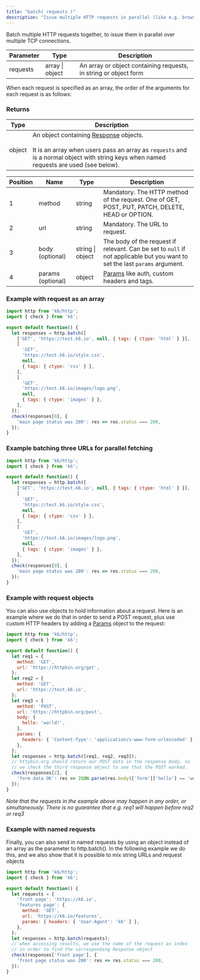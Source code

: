 ```yaml
---
title: "batch( requests )"
description: "Issue multiple HTTP requests in parallel (like e.g. browsers tend to do)."
---
```


Batch multiple HTTP requests together, to issue them in parallel over multiple TCP connections.

| Parameter | Type           | Description                                                      |
| --------- | -------------- | ---------------------------------------------------------------- |
| requests  | array \| object | An array or object containing requests, in string or object form |

When each request is specified as an array, the order of the arguments for each request is as follows:


### Returns

| Type   | Description                                                                                                                                                                                                            |
| ------ | ---------------------------------------------------------------------------------------------------------------------------------------------------------------------------------------------------------------------- |
| object | An object containing [Response](/javascript-api/k6-http/response) objects.<br /><br />It is an array when users pass an array as `requests` and is a normal object with string keys when named requests are used (see below). |


| Position | Name | Type | Description |
| -------- | ---- | ---- | ----------- |
| 1 | method | string | Mandatory. The HTTP method of the request. One of GET, POST, PUT, PATCH, DELETE, HEAD or OPTION. |
| 2 | url | string | Mandatory. The URL to request. |
| 3 | body (optional) | string \| object | The body of the request if relevant. Can be set to `null` if not applicable but you want to set the last `params` argument. |
| 4 | params (optional) | object | [Params](/javascript-api/k6-http/params) like auth, custom headers and tags. |


### Example with request as an array

<div class="code-group" data-props='{"labels": []}'>

```js
import http from 'k6/http';
import { check } from 'k6';

export default function() {
  let responses = http.batch([
    ['GET', 'https://test.k6.io', null, { tags: { ctype: 'html' } }],
    [
      'GET',
      'https://test.k6.io/style.css',
      null,
      { tags: { ctype: 'css' } },
    ],
    [
      'GET',
      'https://test.k6.io/images/logo.png',
      null,
      { tags: { ctype: 'images' } },
    ],
  ]);
  check(responses[0], {
    'main page status was 200': res => res.status === 200,
  });
}
```

</div>

### Example batching three URLs for parallel fetching

<div class="code-group" data-props='{"labels": []}'>

```js
import http from 'k6/http';
import { check } from 'k6';

export default function() {
  let responses = http.batch([
    ['GET', 'https://test.k6.io', null, { tags: { ctype: 'html' } }],
    [
      'GET',
      'https://test.k6.io/style.css',
      null,
      { tags: { ctype: 'css' } },
    ],
    [
      'GET',
      'https://test.k6.io/images/logo.png',
      null,
      { tags: { ctype: 'images' } },
    ],
  ]);
  check(responses[0], {
    'main page status was 200': res => res.status === 200,
  });
}
```

</div>

### Example with request objects

You can also use objects to hold information about a request. Here is an example where we do that in order to send a POST request, plus use custom HTTP headers by adding a [Params](/javascript-api/k6-http/params) object to the request:

<div class="code-group" data-props='{"labels": []}'>

```js
import http from 'k6/http';
import { check } from 'k6';

export default function() {
  let req1 = {
    method: 'GET',
    url: 'https://httpbin.org/get',
  };
  let req2 = {
    method: 'GET',
    url: 'https://test.k6.io',
  };
  let req3 = {
    method: 'POST',
    url: 'https://httpbin.org/post',
    body: {
      hello: 'world!',
    },
    params: {
      headers: { 'Content-Type': 'application/x-www-form-urlencoded' },
    },
  };
  let responses = http.batch([req1, req2, req3]);
  // httpbin.org should return our POST data in the response body, so
  // we check the third response object to see that the POST worked.
  check(responses[2], {
    'form data OK': res => JSON.parse(res.body)['form']['hello'] == 'world!',
  });
}
```

</div>

_Note that the requests in the example above may happen in any order, or simultaneously. There is no guarantee that e.g. req1 will happen before req2 or req3_

### Example with named requests

Finally, you can also send in named requests by using an object instead of an array as the parameter to http.batch(). In the following example we do this, and we also show that it is possible to mix string URLs and request objects

<div class="code-group" data-props='{"labels": []}'>

```js
import http from 'k6/http';
import { check } from 'k6';

export default function() {
  let requests = {
    'front page': 'https://k6.io',
    'features page': {
      method: 'GET',
      url: 'https://k6.io/features',
      params: { headers: { 'User-Agent': 'k6' } },
    },
  };
  let responses = http.batch(requests);
  // when accessing results, we use the name of the request as index
  // in order to find the corresponding Response object
  check(responses['front page'], {
    'front page status was 200': res => res.status === 200,
  });
}
```

</div>
